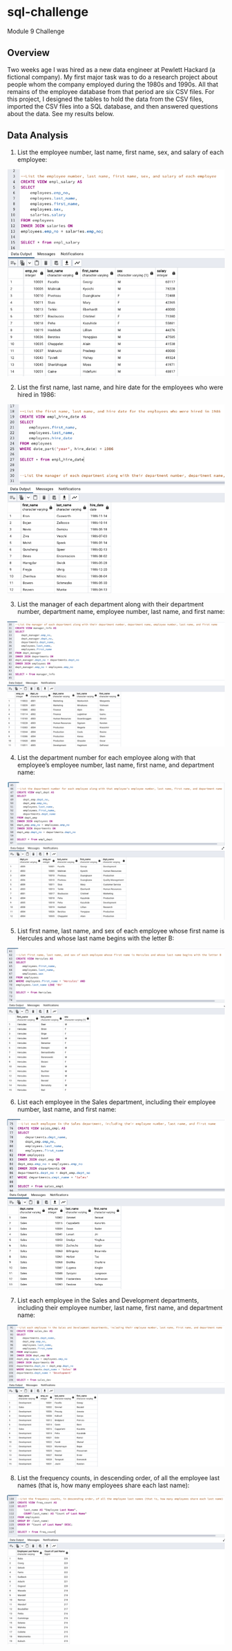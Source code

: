 # sql-challenge
Module 9 Challenge

## Overview
Two weeks age I was hired as a new data engineer at Pewlett Hackard (a fictional company). My first major task was to do a research project about people whom the company employed during the 1980s and 1990s. All that remains of the employee database from that period are six CSV files. For this project, I designed the tables to hold the data from the CSV files, imported the CSV files into a SQL database, and then answered questions about the data. See my results below.

## Data Analysis 

1. List the employee number, last name, first name, sex, and salary of each employee:

![](https://github.com/Houdini24/sql-challenge/blob/main/EmployeeSQL/1.png)

2. List the first name, last name, and hire date for the employees who were hired in 1986:

![](https://github.com/Houdini24/sql-challenge/blob/main/EmployeeSQL/2.png)

3. List the manager of each department along with their department number, department name, employee number, last name, and first name:

![](https://github.com/Houdini24/sql-challenge/blob/main/EmployeeSQL/3.png)

4. List the department number for each employee along with that employee’s employee number, last name, first name, and department name:

![](https://github.com/Houdini24/sql-challenge/blob/main/EmployeeSQL/4.png)
  
5. List first name, last name, and sex of each employee whose first name is Hercules and whose last name begins with the letter B:
   
![](https://github.com/Houdini24/sql-challenge/blob/main/EmployeeSQL/5.png)

6. List each employee in the Sales department, including their employee number, last name, and first name:

![](https://github.com/Houdini24/sql-challenge/blob/main/EmployeeSQL/6.png)

7. List each employee in the Sales and Development departments, including their employee number, last name, first name, and department name:

![](https://github.com/Houdini24/sql-challenge/blob/main/EmployeeSQL/7.png)

8. List the frequency counts, in descending order, of all the employee last names (that is, how many employees share each last name):

![](https://github.com/Houdini24/sql-challenge/blob/main/EmployeeSQL/8.png)
